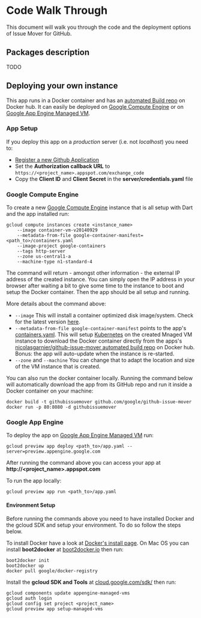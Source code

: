 # Code Walk Through

This document will walk you through the code and the deployment options of Issue Mover for GitHub.

## Packages description

TODO

## Deploying your own instance

This app runs in a Docker container and has an [automated Build repo](https://registry.hub.docker.com/u/nicolasgarnier/github-issue-mover) on Docker hub. It can easily be deployed on [Google Compute Engine](https://cloud.google.com/compute/) or on [Google App Engine Managed VM](https://cloud.google.com/appengine/docs/managed-vms/).

### App Setup

If you deploy this app on a _production_ server (i.e. not _localhost_) you need to:

 - [Register a new Github Application](https://github.com/settings/applications/)
 - Set the **Authorization callback URL** to `https://<project_name>.appspot.com/exchange_code`
 - Copy the **Client ID** and **Client Secret** in the **server/credentials.yaml** file

### Google Compute Engine

To create a new [Google Compute Engine](https://cloud.google.com/compute/) instance that is all setup with Dart and the app installed run:

```
gcloud compute instances create <instance_name>
    --image container-vm-v20140929
    --metadata-from-file google-container-manifest=<path_to>/containers.yaml
    --image-project google-containers
    --tags http-server
    --zone us-central1-a
    --machine-type n1-standard-4
```

The command will return - amongst other information - the external IP address of the created instance. You can simply open the IP address in your browser after waiting a bit to give some time to the instance to boot and setup the Docker container. Then the app should be all setup and running.

More details about the command above:

 - `--image` This will install a container optimized disk image/system. Check for the latest version [here](https://cloud.google.com/compute/docs/containers/container_vms).
 - `--metadata-from-file google-container-manifest` points to the app's [containers.yaml](containers.yaml). This will setup [Kubernetes](https://github.com/GoogleCloudPlatform/kubernetes) on the created Mnaged VM instance to download the Docker container directly from the apps's [nicolasgarnier/github-issue-mover automated build repo](https://registry.hub.docker.com/u/nicolasgarnier/github-issue-mover) on Docker hub. Bonus: the app will auto-update when the instance is re-started.
 - `--zone` and `--machine` You can change that to adapt the location and size of the VM instance that is created.
 
You can also run the docker container locally. Running the command below will automatically download the app from its GitHub repo and run it inside a Docker container on your machine:
 
```
docker build -t githubissuemover github.com/google/github-issue-mover
docker run -p 80:8080 -d githubissuemover
```

### Google App Engine

To deploy the app on [Google App Engine Managed VM](https://cloud.google.com/appengine/docs/managed-vms/) run:

`gcloud preview app deploy <path_to>/app.yaml --server=preview.appengine.google.com`

After running the command above you can access your app at **http://\<project_name\>.appspot.com**

To run the app locally:

`gcloud preview app run <path_to>/app.yaml`

#### Environment Setup

Before running the commands above you need to have installed Docker and the gcloud SDK and setup your environment. To do so follow the steps below.

To install Docker have a look at [Docker's install page](https://docs.docker.com/installation/#installation). On Mac OS you can install **boot2docker** at [boot2docker.io](http://boot2docker.io/) then run:

```
boot2docker init
boot2docker up
docker pull google/docker-registry
```

Install the **gcloud SDK and Tools** at [cloud.google.com/sdk/](https://cloud.google.com/sdk/) then run:

```
gcloud components update appengine-managed-vms
gcloud auth login
gcloud config set project <project_name>
gcloud preview app setup-managed-vms
```
